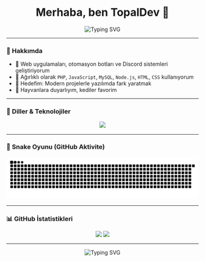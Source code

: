 <h1 align="center">Merhaba, ben TopalDev 👋</h1>
<p align="center">
  <img src="https://readme-typing-svg.herokuapp.com?font=Fira+Code&size=22&pause=1000&color=F78D3E&center=true&vCenter=true&width=435&lines=Web+Geliştirici+(JS%2FPHP);Yaz%C4%B1l%C4%B1m+Geli%C5%9Ftirici;Otomasyon+Botlar%C4%B1+Yap%C4%B1yorum;Hayvan+Dostuyum%2C+Kahve+Severim!" alt="Typing SVG" />
</p>

---

### 🧠 Hakkımda

- 🚀  Web uygulamaları, otomasyon botları ve Discord sistemleri geliştiriyorum  
- 🧰  Ağırlıklı olarak `PHP`, `JavaScript`, `MySQL`, `Node.js`, `HTML`, `CSS` kullanıyorum  
- 🎯 Hedefim: Modern projelerle yazılımda fark yaratmak  
- 🐾 Hayvanlara duyarlıyım, kediler favorim  

---

### 🚀 Diller & Teknolojiler

<p align="center">
  <img src="https://skillicons.dev/icons?i=js,ts,php,nodejs,html,css,react,mysql,linux,vscode" />
</p>

---

### 🐍 Snake Oyunu (GitHub Aktivite)

<picture>
  <source media="(prefers-color-scheme: dark)" srcset="https://raw.githubusercontent.com/CagatayAkkas/CagatayAkkas/output/github-contribution-grid-snake-dark.svg">
  <source media="(prefers-color-scheme: light)" srcset="https://raw.githubusercontent.com/CagatayAkkas/CagatayAkkas/output/github-contribution-grid-snake.svg">
  <img alt="github contribution grid snake animation" src="https://raw.githubusercontent.com/CagatayAkkas/CagatayAkkas/output/github-contribution-grid-snake.svg">
</picture>

---

### 📊 GitHub İstatistikleri

<p align="center">
  <img src="https://github-readme-stats.vercel.app/api?username=TopalDev&show_icons=true&theme=tokyonight" />
  <img src="https://github-readme-streak-stats.herokuapp.com?user=TopalDev&theme=tokyonight" />
</p>

---
<p align="center">
  <img src="https://readme-typing-svg.demolab.com?font=Fira+Code&weight=500&pause=1000&color=F7F7F7&background=0D1117FF&center=true&vCenter=true&width=800&lines=Merhaba%2C+ben+TopalDev!;Web+Geliştiricisi%2C+Bot+Yazarı%2C+Öğrenci;Hayvansever+%7C+JavaScript%2C+Node%2C+TSX;TruckersMP+VTC+%7C+Yazılım+aşığı!" alt="Typing SVG" />
</p>

